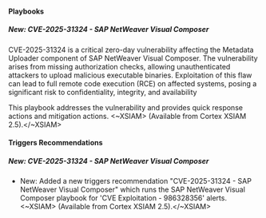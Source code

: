 
#### Playbooks

##### New: CVE-2025-31324 - SAP NetWeaver Visual Composer  

CVE-2025-31324 is a critical zero-day vulnerability affecting the Metadata Uploader component of SAP NetWeaver Visual Composer. The vulnerability arises from missing authorization checks, allowing unauthenticated attackers to upload malicious executable binaries. Exploitation of this flaw can lead to full remote code execution (RCE) on affected systems, posing a significant risk to confidentiality, integrity, and availability

This playbook addresses the vulnerability and provides quick response actions and mitigation actions.
<~XSIAM> (Available from Cortex XSIAM 2.5).</~XSIAM>


#### Triggers Recommendations

##### New: CVE-2025-31324 - SAP NetWeaver Visual Composer

- New: Added a new triggers recommendation "CVE-2025-31324 - SAP NetWeaver Visual Composer" which runs the SAP NetWeaver Visual Composer playbook for 'CVE Exploitation - 986328356' alerts.
<~XSIAM> (Available from Cortex XSIAM 2.5).</~XSIAM>
